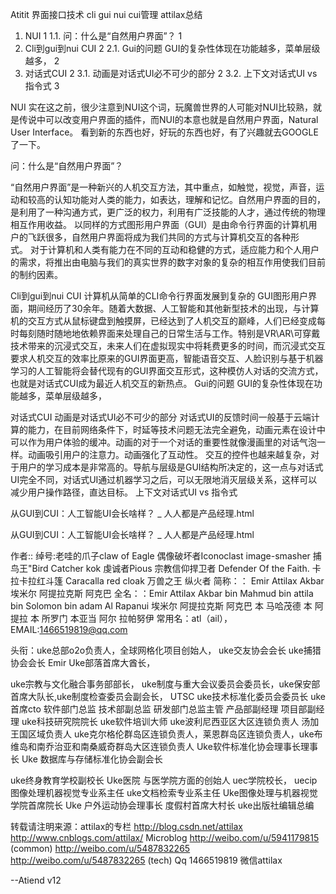 Atitit 界面接口技术 cli gui nui cui管理 attilax总结

1. NUI	1
1.1. 问：什么是“自然用户界面”？	1
2. Cli到gui到nui CUI	2
2.1. Gui的问题  GUI的复杂性体现在功能越多，菜单层级越多，	2
3. 对话式CUI	2
3.1. 动画是对话式UI必不可少的部分	2
3.2. 上下文对话式UI  vs  指令式	3



NUI
实在这之前，很少注意到NUI这个词，玩魔兽世界的人可能对NUI比较熟，就是传说中可以改变用户界面的插件，而NUI的本意也就是自然用户界面，Natural User Interface。
看到新的东西也好，好玩的东西也好，有了兴趣就去GOOGLE了一下。

问：什么是“自然用户界面”？


“自然用户界面”是一种新兴的人机交互方法，其中重点，如触觉，视觉，声音，运动和较高的认知功能对人类的能力，如表达，理解和记忆。自然用户界面的目的，是利用了一种沟通方式，更广泛的权力，利用有广泛技能的人才，通过传统的物理相互作用收益。
以同样的方式图形用户界面（GUI）是由命令行界面的计算机用户的飞跃很多，自然用户界面将成为我们共同的方式与计算机交互的各种形式。 对于计算机和人类有能力在不同的互动和稳健的方式，适应能力和个人用户的需求，将推出由电脑与我们的真实世界的数字对象的复杂的相互作用使我们目前的制约因素。

Cli到gui到nui CUI
计算机从简单的CLI命令行界面发展到复杂的 GUI图形用户界面，期间经历了30余年。随着大数据、人工智能和其他新型技术的出现，与计算机的交互方式从鼠标键盘到触摸屏，已经达到了人机交互的巅峰，人们已经变成每时每刻随时随地地依赖界面来处理自己的日常生活与工作。特别是VR\AR\可穿戴技术带来的沉浸式交互，未来人们在虚拟现实中将耗费更多的时间，而沉浸式交互要求人机交互的效率比原来的GUI界面更高，智能语音交互、人脸识别与基于机器学习的人工智能将会替代现有的GUI界面交互形式，这种模仿人对话的交流方式，也就是对话式CUI成为最近人机交互的新热点。
Gui的问题  GUI的复杂性体现在功能越多，菜单层级越多，

对话式CUI
动画是对话式UI必不可少的部分
对话式UI的反馈时间一般基于云端计算的能力，在目前网络条件下，时延等技术问题无法完全避免，动画元素在设计中可以作为用户体验的缓冲。动画的对于一个对话的重要性就像漫画里的对话气泡一样。动画吸引用户的注意力。动画强化了互动性。
交互的控件也越来越复杂，对于用户的学习成本是非常高的。导航与层级是GUI结构所决定的，这一点与对话式UI完全不同，对话式UI通过机器学习之后，可以无限地消灭层级关系，这样可以减少用户操作路径，直达目标。
上下文对话式UI  vs  指令式
 
从GUI到CUI：人工智能UI会长啥样？ _ 人人都是产品经理.html

从GUI到CUI：人工智能UI会长啥样？ _ 人人都是产品经理.html

作者:: 绰号:老哇的爪子claw of Eagle 偶像破坏者Iconoclast image-smasher
捕鸟王"Bird Catcher  kok  虔诚者Pious 宗教信仰捍卫者 Defender Of the Faith. 卡拉卡拉红斗篷 Caracalla red cloak 万兽之王  纵火者 
简称：： Emir Attilax Akbar 埃米尔 阿提拉克斯 阿克巴
全名：：Emir Attilax Akbar bin Mahmud bin  attila bin Solomon bin adam Al Rapanui 埃米尔 阿提拉克斯 阿克巴 本 马哈茂德 本 阿提拉 本 所罗门 本亚当  阿尔 拉帕努伊
常用名：atl（ail），  EMAIL:1466519819@qq.com


头衔：uke总部o2o负责人，全球网格化项目创始人，
uke交友协会会长  uke捕猎协会会长 Emir Uke部落首席大酋长，


uke宗教与文化融合事务部部长，  uke制度与重大会议委员会委员长，uke保安部首席大队长,uke制度检查委员会副会长， 
UTSC uke技术标准化委员会委员长 uke 首席cto   软件部门总监 技术部副总监  研发部门总监主管  产品部副经理 项目部副经理   uke科技研究院院长 uke软件培训大师
uke波利尼西亚区大区连锁负责人 汤加王国区域负责人 uke克尔格伦群岛区连锁负责人，莱恩群岛区连锁负责人，uke布维岛和南乔治亚和南桑威奇群岛大区连锁负责人 
 Uke软件标准化协会理事长理事长 Uke 数据库与存储标准化协会副会长 
 
uke终身教育学校副校长   Uke医院 与医学院方面的创始人
 uec学院校长， uecip图像处理机器视觉专业系主任   uke文档检索专业系主任
Uke图像处理与机器视觉学院首席院长
Uke 户外运动协会理事长  度假村首席大村长   uke出版社编辑总编

转载请注明来源：attilax的专栏  http://blog.csdn.net/attilax
http://www.cnblogs.com/attilax/
Microblog
http://weibo.com/u/5941179815   (common)
http://weibo.com/u/5487832265
http://weibo.com/u/5487832265 (tech)
Qq 1466519819  微信attilax



--Atiend  v12


